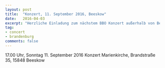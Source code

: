 ```yaml
---
layout: post
title:  "Konzert, 11. September 2016, Beeskow"
date:   2016-04-03
excerpt: "Herzliche Einladung zum nächstem BBO Konzert außerhalb von Berlin"
tag:
- concert
- brandenburg
comments: false
---
```


17.00 Uhr, Sonntag 11. September 2016
Konzert Marienkirche, Brandstraße 35, 15848 Beeskow

